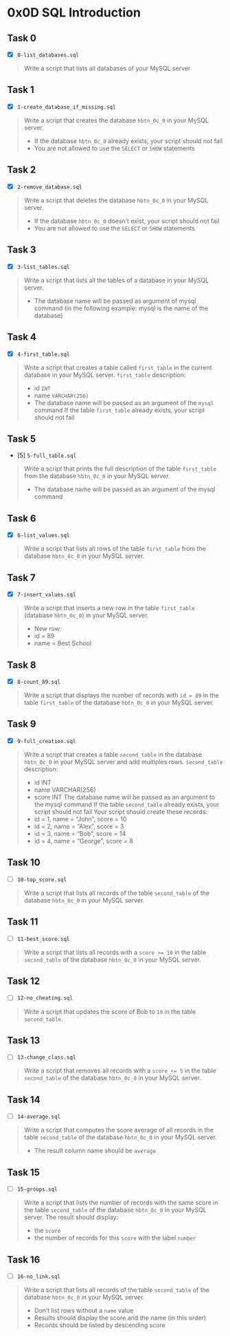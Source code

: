 # 0x0D SQL Introduction

## Task 0
- [x] `0-list_databases.sql`
> Write a script that lists all databases of your MySQL server

## Task 1
- [x] `1-create_database_if_missing.sql`
> Write a script that creates the database `hbtn_0c_0` in your MySQL server.
> - If the database `hbtn_0c_0` already exists, your script should not fail
> - You are not allowed to use the `SELECT` or `SHOW` statements

## Task 2
- [x] `2-remove_database.sql`
> Write a script that deletes the database `hbtn_0c_0` in your MySQL server.
> - If the database `hbtn_0c_0` doesn’t exist, your script should not fail
> - You are not allowed to use the `SELECT` or `SHOW` statements

## Task 3
- [x] `3-list_tables.sql`
> Write a script that lists all the tables of a database in your MySQL server.
> - The database name will be passed as argument of mysql command (in the following example: mysql is the name of the database)

## Task 4
- [x] `4-first_table.sql`
> Write a script that creates a table called `first_table` in the current database in your MySQL server.
> `first_table` description:
> - id `INT`
> - name `VARCHAR(256)`
> - The database name will be passed as an argument of the `mysql` command
> If the table `first_table` already exists, your script should not fail

## Task 5
- [5] `5-full_table.sql`
> Write a script that prints the full description of the table `first_table` from the database `hbtn_0c_0` in your MySQL server.
> - The database name will be passed as an argument of the mysql command

## Task 6
- [x] `6-list_values.sql`
> Write a script that lists all rows of the table `first_table` from the database `hbtn_0c_0` in your MySQL server.

## Task 7
- [x] `7-insert_values.sql`
> Write a script that inserts a new row in the table `first_table` (database `hbtn_0c_0`) in your MySQL server.
> - New row:
> - id = 89
> - name = Best School

## Task 8
- [x] `8-count_89.sql`
> Write a script that displays the number of records with `id = 89` in the table `first_table` of the database `hbtn_0c_0` in your MySQL server.

## Task 9
- [x] `9-full_creation.sql`
> Write a script that creates a table `second_table` in the database `hbtn_0c_0` in your MySQL server and add multiples rows.
> `second_table` description:
> - id INT
> - name VARCHAR(256)
> - score INT
> The database name will be passed as an argument to the mysql command
> If the table `second_table` already exists, your script should not fail
> Your script should create these records:
> - id = 1, name = “John”, score = 10
> - id = 2, name = “Alex”, score = 3
> - id = 3, name = “Bob”, score = 14
> - id = 4, name = “George”, score = 8

## Task 10
- [ ] `10-top_score.sql`
> Write a script that lists all records of the table `second_table` of the database `hbtn_0c_0` in your MySQL server.

## Task 11
- [ ] `11-best_score.sql`
> Write a script that lists all records with a `score >= 10` in the table `second_table` of the database `hbtn_0c_0` in your MySQL server.

## Task 12
- [ ] `12-no_cheating.sql`
> Write a script that updates the score of Bob to `10` in the table `second_table`.

## Task 13
- [ ] `13-change_class.sql`
> Write a script that removes all records with a `score <= 5` in the table `second_table` of the database `hbtn_0c_0` in your MySQL server.

## Task 14
- [ ] `14-average.sql`
> Write a script that computes the score average of all records in the table `second_table` of the database `hbtn_0c_0` in your MySQL server.
> - The result column name should be `average`

## Task 15
- [ ] `15-groups.sql`
> Write a script that lists the number of records with the same score in the table `second_table` of the database `hbtn_0c_0` in your MySQL server.
> The result should display:
> - the `score`
> - the number of records for this `score` with the label `number`

## Task 16
- [ ] `16-no_link.sql`
> Write a script that lists all records of the table `second_table` of the database `hbtn_0c_0` in your MySQL server.
> - Don’t list rows without a `name` value
> - Results should display the score and the name (in this order)
> - Records should be listed by descending score

